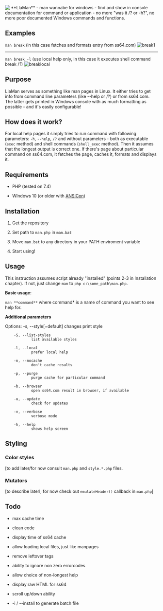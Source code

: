 
<img align="left" src="https://user-images.githubusercontent.com/2560298/284696687-88ec3ba5-b1ec-409a-80ae-626ccdbb0f60.png">
 **LlaMan** - man wannabe for windows - find and show in console documentation for command or application - no more "was&nbsp;it&nbsp;/?&nbsp;or&nbsp;-h?", no more poor documented Windows commands and functions.<br clear="both"/>



## Examples

`man break` (in this case fetches and formats entry from ss64.com)
![break1](https://github.com/Krzysiu/llaman/assets/2560298/e0d445b3-6e87-4d42-b63f-321ab783d869)

--- 
`man break -l` (use local help only, in this case it executes shell command break /?)
![breaklocal](https://github.com/Krzysiu/llaman/assets/2560298/92c38833-e341-4fbc-90b5-97f299dc085b)

## Purpose

LlaMan serves as something like man pages in Linux. It either tries to get info from command line parameters (like --help or /?) or from ss64.com. The latter gets printed in Windows console with as much formatting as possible - and it's easily configurable!

## How does it work?


For local help pages it simply tries to run command with following parameters: `-h`, `--help`, `/?` and without parameters - both as executable (`exec` method) and shell commands (`shell_exec` method). Then it assumes that the longest output is correct one. If there's page about particular command on ss64.com, it fetches the page, caches it, formats and displays it.

## Requirements

* PHP (tested on 7.4)

* WIndows 10 (or older with [ANSICon](https://github.com/adoxa/ansicon))

## Installation

1) Get the repository

2) Set path to `man.php` in `man.bat`

3) Move `man.bat` to any directory in your PATH enviroment variable

4) Start using!

## Usage

This instruction assumes script already "installed" (points 2-3 in Installation chapter). If not, just change `man` to `php c:\some_path\man.php`.

**Basic usage:**

`man **command**` where command* is a name of command you want to see help for.

**Additional parameters**

Options:
        -s, --style[=default]
                changes print style

        -S, --list-styles
                list available styles

        -l, --local
                prefer local help

        -n, --nocache
                don't cache results

        -p, --purge
                purge cache for particular command

        -b, --browser
                open ss64.com result in browser, if available

        -u, --update
                check for updates

        -v, --verbose
                verbose mode

        -h, --help
                shows help screen

## Styling

### Color styles

[to add later/for now consult `man.php` and `style.*.php` files.

### Mutators

[to describe laterl; for now check out `emulateHeader()` callback in `man.php`]

## Todo

* max cache time

* clean code

* display time of ss64 cache

* allow loading local files, just like manpages

* remove leftover tags

* ability to ignore non zero errorcodes

* allow choice of non-longest help

* display raw HTML for ss64

* scroll up/down ability

* -i / --install to generate batch file
